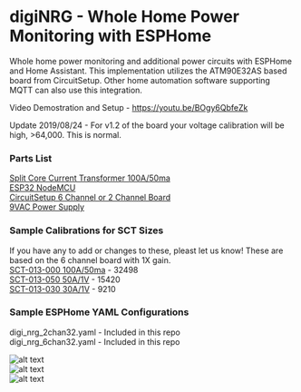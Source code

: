# digiNRG - Whole Home Power Monitoring with ESPHome
Whole home power monitoring and additional power circuits with ESPHome and Home Assistant. This implementation utilizes the ATM90E32AS based board from CircuitSetup. Other home automation software supporting MQTT can also use this integration.

Video Demostration and Setup - https://youtu.be/BOgy6QbfeZk

Update 2019/08/24 - For v1.2 of the board your voltage calibration will be high, >64,000. This is normal. 

### Parts List
[Split Core Current Transformer 100A/50ma](https://amzn.to/2JtuRSt)  
[ESP32 NodeMCU](https://amzn.to/2XvEBAs)  
[CircuitSetup 6 Channel or 2 Channel Board](https://circuitsetup.us/index.php/product-category/power-management/)  
[9VAC Power Supply](https://amzn.to/2Jt4uMh)

### Sample Calibrations for SCT Sizes
If you have any to add or changes to these, pleast let us know! These are based on the 6 channel board with 1X gain.  
[SCT-013-000 100A/50ma](https://amzn.to/2JtuRSt) - 32498  
[SCT-013-050 50A/1V](https://amzn.to/2XzkyB3) - 15420  
[SCT-013-030 30A/1V](https://amzn.to/2FZLdB9) - 9210  

### Sample ESPHome YAML Configurations
digi_nrg_2chan32.yaml - Included in this repo   
digi_nrg_6chan32.yaml - Included in this repo  

![alt text](https://raw.githubusercontent.com/digiblur/digiNRG_ESPHome/master/jpgs/2chan_board.jpg "2 Channel")  
![alt text](https://raw.githubusercontent.com/digiblur/digiNRG_ESPHome/master/jpgs/6chan_board.jpg "6 Channel")  
![alt text](https://raw.githubusercontent.com/digiblur/digiNRG_ESPHome/master/jpgs/sct_100a.jpg "SCT")  

